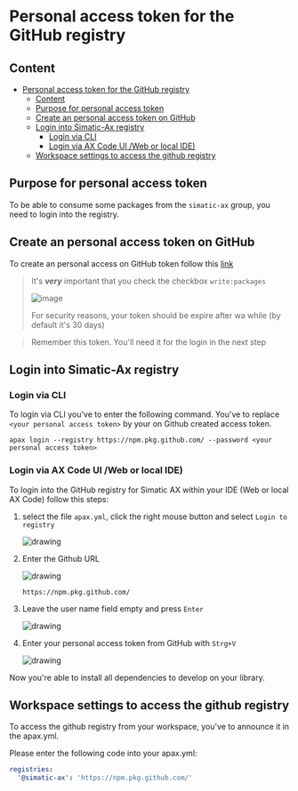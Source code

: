 # Personal access token for the GitHub registry

## Content

- [Personal access token for the GitHub registry](#personal-access-token-for-the-github-registry)
  - [Content](#content)
  - [Purpose for personal access token](#purpose-for-personal-access-token)
  - [Create an personal access token on GitHub](#create-an-personal-access-token-on-github)
  - [Login into Simatic-Ax registry](#login-into-simatic-ax-registry)
    - [Login via CLI](#login-via-cli)
    - [Login via AX Code UI /Web or local IDE)](#login-via-ax-code-ui-web-or-local-ide)
  - [Workspace settings to access the github registry](#workspace-settings-to-access-the-github-registry)

## Purpose for personal access token

To be able to consume some packages from the `simatic-ax` group, you need to login into the registry.

## Create an personal access token on GitHub

To create an personal access on GitHub token follow this [link](https://docs.github.com/en/authentication/keeping-your-account-and-data-secure/creating-a-personal-access-token)

> It's ***very*** important that you check the checkbox `write:packages`
>
> ![image](images/readpackage.png)
>
> For security reasons, your token should be expire after wa while (by default it's 30 days)

> Remember this token. You'll need it for the login in the next step

## Login into Simatic-Ax registry

### Login via CLI

To login via CLI you've to enter the following command. You've to replace `<your personal access token>` by your on Github created access token.

```cli
apax login --registry https://npm.pkg.github.com/ --password <your personal access token>
```

### Login via AX Code UI /Web or local IDE)

To login into the GitHub registry for Simatic AX within your IDE (Web or local AX Code) follow this steps:

1. select the file `apax.yml`, click the right mouse button and select `Login to registry`

    ![drawing](images/apax_login.png)  

1. Enter the Github URL

     ![drawing](images/github_url.png)  

    ```url
    https://npm.pkg.github.com/
    ```

1. Leave the user name field empty and press `Enter`

    ![drawing](images/enter.png)  

1. Enter your personal access token from GitHub with `Strg+V`

    ![drawing](images/token.png)  

Now you're able to install all dependencies to develop on your library.

## Workspace settings to access the github registry

To access the github registry from your workspace, you've to announce it in the apax.yml.

Please enter the following code into your apax.yml:

```yml
registries:
  '@simatic-ax': 'https://npm.pkg.github.com/'
```
